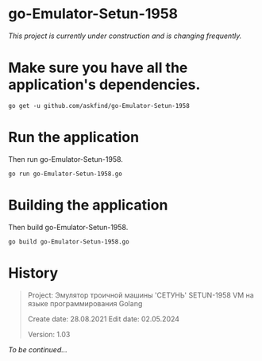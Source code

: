 go-Emulator-Setun-1958
======

_This project is currently under construction and is changing frequently._

# Make sure you have all the application's dependencies.

```
go get -u github.com/askfind/go-Emulator-Setun-1958
```

# Run the application

Then run go-Emulator-Setun-1958.

```
go run go-Emulator-Setun-1958.go
```

# Building the application

Then build go-Emulator-Setun-1958.

```
go build go-Emulator-Setun-1958.go
```

# History

 >
 > Project: Эмулятор троичной машины 'СЕТУНЬ' SETUN-1958 VM на языке программирования Golang
 >
 > Create date: 28.08.2021
 > Edit date:   02.05.2024
 >
 > Version:		1.03
 >

_To be continued..._
